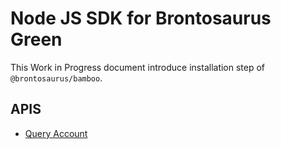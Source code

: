 # Node JS SDK for Brontosaurus Green

This Work in Progress document introduce installation step of `@brontosaurus/bamboo`.

## APIS

-   [Query Account](../sdk/bamboo/query-account.md)
